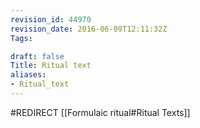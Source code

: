```yaml
---
revision_id: 44970
revision_date: 2016-06-09T12:11:32Z
Tags:

draft: false
Title: Ritual text
aliases:
- Ritual_text
---
```

#REDIRECT [[Formulaic ritual#Ritual Texts]]